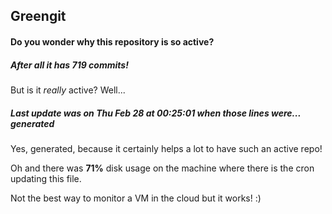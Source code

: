 ## Greengit

#### Do you wonder why this repository is so active?

##### After all it has 719 commits!

But is it *really* active? Well...

##### Last update was on Thu Feb 28 at 00:25:01 when those lines were... generated

Yes, generated, because it certainly helps a lot to have such an active repo!

Oh and there was **71%** disk usage on the machine
where there is the cron updating this file.

Not the best way to monitor a VM in the cloud but it works! :)
